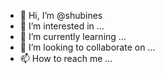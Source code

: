 - 👋 Hi, I’m @shubines
- 👀 I’m interested in ...
- 🌱 I’m currently learning ...
- 💞️ I’m looking to collaborate on ...
- 📫 How to reach me ...

<!---
shubines/shubines is a ✨ special ✨ repository because its `README.md` (this file) appears on your GitHub profile.
You can click the Preview link to take a look at your changes.
--->
